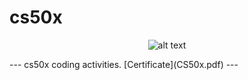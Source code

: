 # cs50x
<p align="center">
  <img src="https://cs50.harvard.edu/certificates/6968813b-b534-4ce5-935c-73a04d5fc7b6" alt="alt text">
</p>
---
cs50x coding activities.
[Certificate](CS50x.pdf)
---

